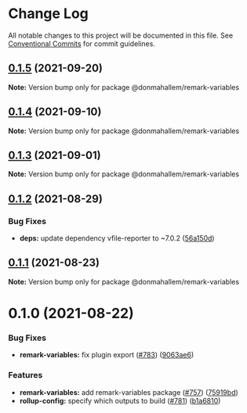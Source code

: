 # Change Log

All notable changes to this project will be documented in this file.
See [Conventional Commits](https://conventionalcommits.org) for commit guidelines.

## [0.1.5](https://github.com/donmahallem/js-libs/compare/@donmahallem/remark-variables@0.1.4...@donmahallem/remark-variables@0.1.5) (2021-09-20)

**Note:** Version bump only for package @donmahallem/remark-variables





## [0.1.4](https://github.com/donmahallem/js-libs/compare/@donmahallem/remark-variables@0.1.3...@donmahallem/remark-variables@0.1.4) (2021-09-10)

**Note:** Version bump only for package @donmahallem/remark-variables





## [0.1.3](https://github.com/donmahallem/js-libs/compare/@donmahallem/remark-variables@0.1.2...@donmahallem/remark-variables@0.1.3) (2021-09-01)

**Note:** Version bump only for package @donmahallem/remark-variables





## [0.1.2](https://github.com/donmahallem/js-libs/compare/@donmahallem/remark-variables@0.1.1...@donmahallem/remark-variables@0.1.2) (2021-08-29)


### Bug Fixes

* **deps:** update dependency vfile-reporter to ~7.0.2 ([56a150d](https://github.com/donmahallem/js-libs/commit/56a150db5020a5e44e5c0f78ce0ef11d2a0f6d90))





## [0.1.1](https://github.com/donmahallem/js-libs/compare/@donmahallem/remark-variables@0.1.0...@donmahallem/remark-variables@0.1.1) (2021-08-23)

**Note:** Version bump only for package @donmahallem/remark-variables





# 0.1.0 (2021-08-22)


### Bug Fixes

* **remark-variables:** fix plugin export ([#783](https://github.com/donmahallem/js-libs/issues/783)) ([9063ae6](https://github.com/donmahallem/js-libs/commit/9063ae671b39d2f0b20293753c7dbad4cc8136d5))


### Features

* **remark-variables:** add remark-variables package ([#757](https://github.com/donmahallem/js-libs/issues/757)) ([75919bd](https://github.com/donmahallem/js-libs/commit/75919bd3d7c8a6a608d42ddfbbade1ccb9efde43))
* **rollup-config:** specify which outputs to build ([#781](https://github.com/donmahallem/js-libs/issues/781)) ([b1a6810](https://github.com/donmahallem/js-libs/commit/b1a68103fe94150022ba71c552528c8a88b7a7c1))
